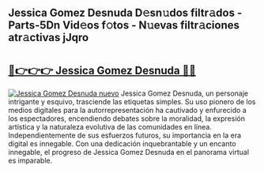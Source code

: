 ## Jessica Gomez Desnuda D𝚎sn𝚞dos filtr𝚊dos - Parts-5Dn Vid𝚎os f𝚘tos - N𝚞evas filtr𝚊ciones atr𝚊ctivas jJqro

# <h2><a href="http://mbavh7.tromn.icu/?c=Jessica+Gomez+Desnuda">🔗👉👉👉 Jessica Gomez Desnuda 🔗🔗</a></h2>

[![Jessica Gomez Desnuda nuevo](https://i.imgur.com/pEAQMta.gif)](http://mbavh7.tromn.icu/?c=Jessica+Gomez+Desnuda)
Jessica Gomez Desnuda, un personaje intrigante y esquivo, trasciende las etiquetas simples. Su uso pionero de los medios digitales para la autorrepresentación ha cautivado y enfurecido a los espectadores, encendiendo debates sobre la moralidad, la expresión artística y la naturaleza evolutiva de las comunidades en línea. Independientemente de sus esfuerzos futuros, su importancia en la era digital es innegable. Con una dedicación inquebrantable y un encanto innegable, el progreso de Jessica Gomez Desnuda en el panorama virtual es imparable.

